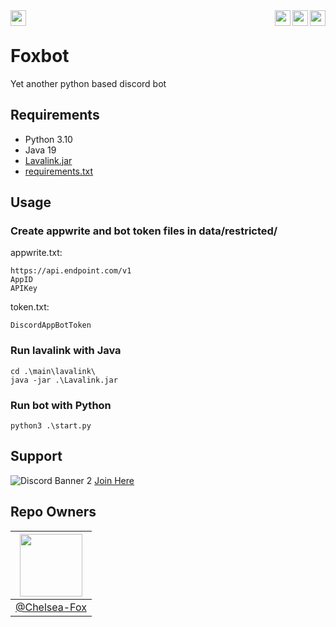 <img align="left" height="25px" src="https://github.com/Foxtrt-com/Foxbot/actions/workflows/codeql.yml/badge.svg?branch=master" />
<img align="right" height="25px" src="https://img.shields.io/badge/Python-FFD43B?style=for-the-badge&logo=python&logoColor=blue" />
<img align="right" height="25px" src="https://hits.seeyoufarm.com/api/count/incr/badge.svg?url=https%3A%2F%2Fgithub.com%2FFoxtrt-com%2FFoxbot%2F&count_bg=%2379C83D&title_bg=%23555555&icon=github.svg&icon_color=%23E7E7E7&title=Hits&edge_flat=true"/>
<img align="right" height="25px" src="https://img.shields.io/badge/Version-v1.4.0-blue?style=flat-square"/>
<br />

# Foxbot

Yet another python based discord bot

## Requirements

 - Python 3.10
 - Java 19
 - [Lavalink.jar](https://github.com/freyacodes/Lavalink)
 - [requirements.txt](https://github.com/Foxtrt-com/Foxbot/blob/master/requirements.txt)


## Usage
### Create appwrite and bot token files in data/restricted/
appwrite.txt:
```
https://api.endpoint.com/v1
AppID
APIKey
```

token.txt:
```
DiscordAppBotToken
```

### Run lavalink with Java
```shell
cd .\main\lavalink\
java -jar .\Lavalink.jar
```
### Run bot with Python
```shell
python3 .\start.py
```

## Support
![Discord Banner 2](https://discordapp.com/api/guilds/1049238673130012723/widget.png?style=banner2)
[Join Here](https://discord.gg/rNccqTK2V8)

## Repo Owners
|<img height="auto" width="100" src="https://avatars.githubusercontent.com/u/74470736" />|
|-|
|[@Chelsea-Fox](https://github.com/Chelsea-Fox)|
